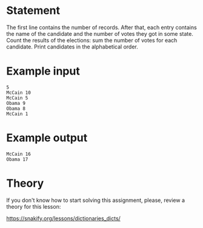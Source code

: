 # Statement

The first line contains the number of records. After that, each entry contains the name of the candidate and the number of votes they got in some state. Count the results of the elections: sum the number of votes for each candidate. Print candidates in the alphabetical order.

# Example input

```
5
McCain 10
McCain 5
Obama 9
Obama 8
McCain 1
```

# Example output

```
McCain 16
Obama 17
```

# Theory

If you don't know how to start solving this assignment, please, review a theory for this lesson:

https://snakify.org/lessons/dictionaries_dicts/